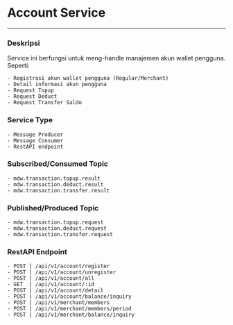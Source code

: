 # Account Service
---
### Deskripsi
Service ini berfungsi untuk meng-handle manajemen akun wallet pengguna. Seperti:

    - Registrasi akun wallet pengguna (Regular/Merchant)
    - Detail informasi akun pengguna
    - Request Topup
    - Request Deduct
    - Request Transfer Saldo 

### Service Type
    - Message Producer
    - Message Consumer
    - RestAPI endpoint

### Subscribed/Consumed Topic
    - mdw.transaction.topup.result
    - mdw.transaction.deduct.result
    - mdw.transaction.transfer.result

### Published/Produced Topic
    - mdw.transaction.topup.request
    - mdw.transaction.deduct.request
    - mdw.transaction.transfer.request
    

### RestAPI Endpoint
    - POST | /api/v1/account/register
    - POST | /api/v1/account/unregister
    - POST | /api/v1/account/all
    - GET  | /api/v1/account/:id
    - POST | /api/v1/account/detail
    - POST | /api/v1/account/balance/inquiry
    - POST | /api/v1/merchant/members
    - POST | /api/v1/merchant/members/period
    - POST | /api/v1/merchant/balance/inquiry